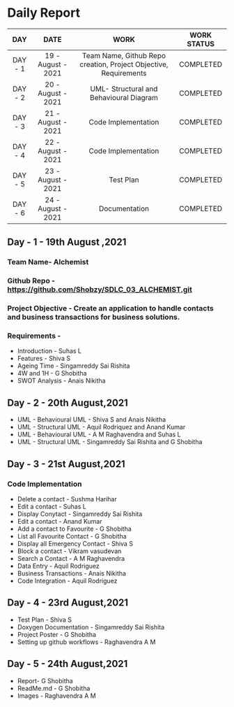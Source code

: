 # Daily Report

| DAY | DATE | WORK | WORK STATUS |
| :-----: |:--------------------:|:-----------------------------------------------------------------:|:---------------:|
| DAY - 1 | 19 - August - 2021 | Team Name, Github Repo creation, Project Objective, Requirements | COMPLETED |
| DAY - 2 | 20 - August - 2021 | UML- Structural and Behavioural Diagram | COMPLETED |
| DAY - 3 | 21 - August - 2021 | Code Implementation | COMPLETED |
| DAY - 4 | 22 - August - 2021 | Code Implementation | COMPLETED |
| DAY - 5 | 23 - August - 2021 | Test Plan | COMPLETED |
| DAY - 6 | 24 - August - 2021 | Documentation | COMPLETED |

## Day - 1 - 19th August ,2021
### Team Name- Alchemist
### Github Repo - https://github.com/Shobzy/SDLC_03_ALCHEMIST.git
### Project Objective -  Create an application to handle contacts and business transactions for business solutions.
### Requirements - 
* Introduction - Suhas L
* Features - Shiva S
* Ageing Time - Singamreddy Sai Rishita
* 4W and 1H - G Shobitha
* SWOT Analysis - Anais Nikitha

## Day - 2 - 20th August,2021
* UML - Behavioural UML - Shiva S and Anais Nikitha
* UML - Structural UML - Aquil Rodriquez and Anand Kumar
* UML - Behavioural UML - A M Raghavendra and Suhas L
* UML - Structural UML - Singamreddy Sai Rishita and G Shobitha

## Day - 3 - 21st August,2021
### Code Implementation
* Delete a contact - Sushma Harihar
* Edit a contact - Suhas L
* Display Conytact - Singamreddy Sai Rishita
* Edit a contact - Anand Kumar
* Add a contact to Favourite - G Shobitha
* List all Favourite Contact  - G Shobitha
* Display all Emergency Contact - Shiva S
* Block a contact - Vikram vasudevan
* Search a Contact - A M Raghavendra
* Data Entry - Aquil Rodriguez
* Business Transactions - Anais Nikitha
* Code Integration - Aquil Rodriguez

## Day - 4 - 23rd August,2021

* Test Plan - Shiva S
* Doxygen Documentation - Singamreddy Sai Rishita
* Project Poster - G Shobitha
* Setting up github workflows - Raghavendra A M

## Day - 5 - 24th August,2021
* Report- G Shobitha
* ReadMe.md - G Shobitha
* Images - Raghavendra A M

